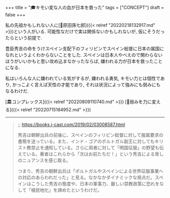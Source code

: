 +++
title = "🎓キモい変な人の血が日本を救った"
tags = ["CONCEPT"]
draft = false
+++

私の先祖かもしれない人に[📝原田孫七郎]({{< relref "20220218132917.md" >}})という人がいる. 可能性なだけで実は関係ないかもしれないが, 仮にそうだったらという前提で.

豊臣秀吉の命をうけスペイン支配下のフィリピンでスペイン総督に日本の属国になれというよくわからないことをした. スペインは日本人やべえので関わらないほうがいいかもと思い攻め込まなかったならば, 嫌われる力が日本を救ったことになる.

私はいろんな人に嫌われている気がするが, 嫌われる勇気, キモい力とは個性であり, かっこよく言えば天性の才能であり, それは状況によって強みにも弱みにもなるわけだ.

[🏛コンプレックス]({{< relref "20220809110740.md" >}}) [🦊弱みを力に変える]({{< relref "20220715184952.md" >}})

---

> ;; <https://books.j-cast.com/2019/02/03008587.html>
>
> 秀吉は朝鮮出兵の前後に、スペインのフィリピン総督に対して服属要求の書簡を送っている。また、インド・ゴアのポルトガル副王に対してもキリスト教禁止を通知している。さらに両者に対して「明国征服」の野望も伝えている。著者はこれらから「次はお前たちだ！」という秀吉による脅しのニュアンスを感じ取る。
>
> つまり、秀吉の朝鮮出兵は「ポルトガルやスペインによる世界征服事業への対応のあらわれだった」と見る。なかなかダイナミックな視点だ。スペインはこうした秀吉の態度や、日本の軍事力、厳しい禁教政策に恐れをなして「植民地化」を諦めたというわけだ。
